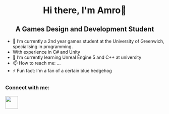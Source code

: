 
<h1 align="center"> Hi there, I'm Amro👋</h1>

  <h2 align="center"> A Games Design and Development Student </h2>

  <div align = "left">

- 🔭 I’m currently a 2nd year games student at the University of Greenwich, specialising in programming.
-  With experience in C# and Unity
- 🌱 I’m currently learning Unreal Engine 5 and C++ at university
- 📫 How to reach me: ...
- ⚡ Fun fact: I'm a fan of a certain blue hedgehog
  </div>
##
<!-- Contact Stuff -->
<h3 align = "left" > Connect with me: </h3>
<a href ="https://www.linkedin.com/in/amro-el-sheikh/">
<img src="https://content.linkedin.com/content/dam/me/business/en-us/amp/brand-site/v2/bg/LI-Bug.svg.original.svg" width= "40" height="40">
</a>




<!--  -->




